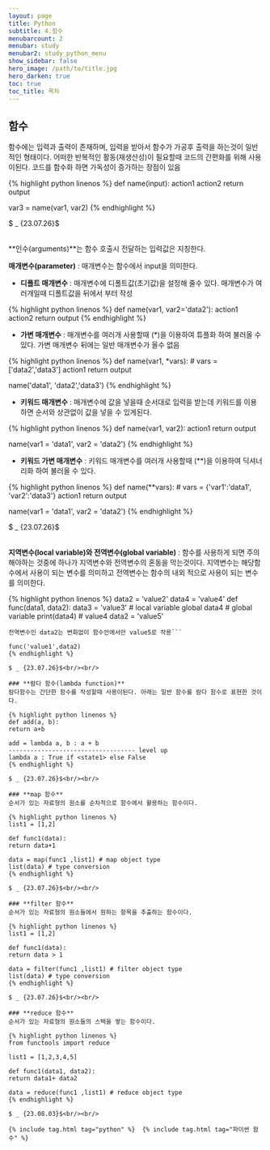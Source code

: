 ```yaml
---
layout: page
title: Python
subtitle: 4.함수
menubarcount: 2
menubar: study
menubar2: study_python_menu
show_sidebar: false
hero_image: /path/to/title.jpg
hero_darken: true
toc: true
toc_title: 목차
---
```


## **함수**
함수에는 입력과 출력이 존재하며, 입력을 받아서 함수가 가공후 출력을 하는것이 일반적인 형태이다. 어떠한 반복적인 활동(재생산성)이 필요할때 코드의 간편화를 위해 사용이된다. 코드를 함수화 하면 가독성이 증가하는 장점이 있음

{% highlight python linenos %}
def name(input):
  action1
  action2
  return output

var3 = name(var1, var2)
{% endhighlight %}

$ _ {23.07.26}$<br/><br/>

**인수(arguments)**는 함수 호출시 전달하는 입력값은 지칭한다.

**매개변수(parameter)** : 매개변수는 함수에서 input을 의미한다.

* **디폴트 매개변수** : 매개변수에 디폴트값(초기값)을 설정해 줄수 있다. 매개변수가 여러개일때 디폴트값을 뒤에서 부터 작성

{% highlight python linenos %}
def name(var1, var2='data2'):
  action1
  action2
  return output
{% endhighlight %}

* **가변 매개변수** : 매개변수를 여러개 사용할때 (*)을 이용하여 튜플화 하여 불러올 수 있다. 가변 매개변수 뒤에는 일반 매개변수가 올수 없음

{% highlight python linenos %}
def name(var1, *vars): # vars = ['data2','data3']
  action1
  return output

name('data1', 'data2','data3')
{% endhighlight %}

* **키워드 매개변수** : 매개변수에 값을 넣을때 순서대로 입력을 받는데 키워드를 이용하면 순서와 상관없이 값을 넣을 수 있게된다.

{% highlight python linenos %}
def name(var1, var2):
  action1
  return output

name(var1 = 'data1', var2 = 'data2')
{% endhighlight %}

* **키워드 가변 매개변수** : 키워드 매개변수를 여러개 사용할때 (**)을 이용하여 딕셔너리화 하여 불러올 수 있다.

{% highlight python linenos %}
def name(**vars): # vars = {'var1':'data1', 'var2':'data3'}
  action1
  return output

name(var1 = 'data1', var2 = 'data2')
{% endhighlight %}

$ _ {23.07.26}$<br/><br/>

**지역변수(local variable)와 전역변수(global variable)** : 함수를 사용하게 되면 주의해야하는 것중에 하나가 지역변수와 전역변수의 혼동을 막는것이다. 지역변수는 해당함수에서 사용이 되는 변수를 의미하고 전역변수는 함수의 내외 적으로 사용이 되는 변수를 의미한다.

{% highlight python linenos %}
data2 = 'value2'
data4 = 'value4'
def func(data1, data2):
  data3 = 'value3' # local variable
  global data4 # global variable
  print(data4) # value4
  data2 = 'value5' 
  ```data2는 인수를 받아서 지역변수화 된것을 활용하기에 
  전역변수인 data2는 변화없이 함수안에서만 value5로 작용```

func('value1',data2)
{% endhighlight %}

$ _ {23.07.26}$<br/><br/>

### **람다 함수(lambda function)**
람다함수는 간단한 함수를 작성할때 사용이된다. 아래는 일반 함수를 람다 함수로 표현한 것이다.

{% highlight python linenos %}
def add(a, b):
  return a+b

add = lambda a, b : a + b
----------------------------------- level up
lambda a : True if <state1> else False
{% endhighlight %}

$ _ {23.07.26}$<br/><br/>

### **map 함수**
순서가 있는 자료형의 원소를 순차적으로 함수에서 활용하는 함수이다.

{% highlight python linenos %}
list1 = [1,2]

def func1(data):
  return data+1

data = map(func1 ,list1) # map object type
list(data) # type conversion
{% endhighlight %}

$ _ {23.07.26}$<br/><br/>

### **filter 함수**
순서가 있는 자료형의 원소들에서 원하는 항목을 추출하는 함수이다.

{% highlight python linenos %}
list1 = [1,2]

def func1(data):
  return data > 1

data = filter(func1 ,list1) # filter object type
list(data) # type conversion
{% endhighlight %}

$ _ {23.07.26}$<br/><br/>

### **reduce 함수**
순서가 있는 자료형의 원소들의 스택을 쌓는 함수이다.

{% highlight python linenos %}
from functools import reduce

list1 = [1,2,3,4,5]

def func1(data1, data2):
  return data1+ data2

data = reduce(func1 ,list1) # reduce object type
{% endhighlight %}

$ _ {23.08.03}$<br/><br/>

{% include tag.html tag="python" %}  {% include tag.html tag="파이썬 함수" %}